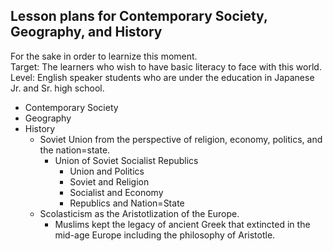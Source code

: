 ## Lesson plans for Contemporary Society, Geography, and History
For the sake in order to learnize this moment.  
Target: The learners who wish to have basic literacy to face with this world.  
Level: English speaker students who are under the education in Japanese Jr. and Sr. high school.
- Contemporary Society
- Geography
- History
  - Soviet Union from the perspective of religion, economy, politics, and the nation=state.
    - Union of Soviet Socialist Republics
      - Union and Politics
      - Soviet and Religion
      - Socialist and Economy
      - Republics and Nation=State
  - Scolasticism as the Aristotlization of the Europe.
    - Muslims kept the legacy of ancient Greek that extincted in the mid-age Europe including the philosophy of Aristotle.
